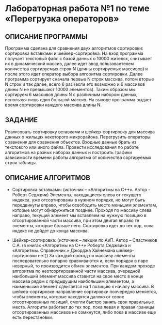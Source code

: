 # Лабораторная работа №1 по теме «Перегрузка операторов»

## ОПИСАНИЕ ПРОГРАММЫ

Программа сделана для сравнения двух алгоритмов сортировки: сортировка вставками и шейкер-сортировка. 
На вход программа получает текстовый файл с базой данных о 10000 жителях, считывает их в динамический массив, далее идет ввод пользоваетелем количества сортируемых строк N (длины сортируемых массивов) и после этого идет оператор выбора алгоритма сортировки. Далее программа сортирует сначала первые N строк массива, потом вторые N строк и так далее, всего 6 раз (если это возможно и 6 массивов длины N не превышают 10000 элементов). Таким образом мы сортируем 6 массивов длины N с различным набором данных, используя лишь один большой массив.
На выходе программа выдает время сортировки каждого массива длины N.


## ЗАДАНИЕ 

Реализовать сортировку вставками и шейкер-сортировку для массива данных о жильцах некоторого микрорайона. Перегрузить операторы сравнения для сравнения объектов. Входные данные брать из текстового или иного файла. Провести исследования по работе алгоритмов на разных наборах данных и построить графики зависимости времени работы алгоритма от количества сортируемых строк таблицы.

## ОПИСАНИЕ АЛГОРИТМОВ
- Сортировка вставками: (источник – «Алгоритмы на C++».  Автор - Роберт Седжвик)
Элементы, находящиеся слева от текущего индекса, уже отсортированы в нужном порядке, но могут быть передвинуты вправо, чтобы освободить место меньшим элементам, которые могут обнаружиться позднее. Проходя по массиву слева направо, текущий элемент мы вставляем на нужную позицию в отсортированной части массива, при этом двигая вправо те элементы, которые больше него. Сортировка идет до тех пор, пока индекс не дойдет до конца массива.

- Шейкер-сортировка: (источник – лекции по АиП. Автор – Сластников С.А. (в книгах «Алгоритмы на C++» Роберта Седжвика и «Алгоритмы. Справочник.» Джорджа Хайнемана шейкер-сортировки нет))
За каждый проход по массиву элементы последовательно попарно сравниваются и, если порядок в паре неверный, то производится обмен элементов. При каждом проходе алгоритма по неотсортированной части массива, очередной наибольший элемент массива ставится на свое место в конце массива рядом с предыдущим наибольшим элементом, а наименьший элемент сдвигается на 1 позицию к началу массива. В шейкер-сортировке направление сортировки поочередно меняется, чтобы элементы, которые находятся далеко от своих отсортированных позиций, смогли быстро занять свои правильные места. Алгоритм работает до тех пор, пока левая и правая границы отсортированных массивов не сомкнутся, либо пока в массиве еще есть перестановки.

